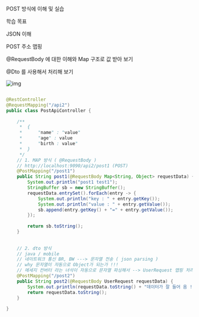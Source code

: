 POST 방식에 이해 및 실습 



학습 목표 

JSON 이해 

POST 주소 맵핑

@RequestBody 에 대한 이해와 Map 구조로 값 받아 보기 

@Dto 를 사용해서 처리해 보기 



![img](https://blog.kakaocdn.net/dn/bh1LEa/btruWQ7R2Kv/BolbYs2BMXL7rkXqIlqBR1/img.png)



```java

@RestController
@RequestMapping("/api2")
public class PostApiController {
	
	/**
	 *  {
	 *  	"name" : "value"
	 *  	"age" : value 
	 *      "birth : value" 
	 *  }
	 */
	// 1. MAP 방식 ( @RequestBody ) 
	// http://localhost:9090/api2/post1 (POST) 
	@PostMapping("/post1")
	public String post1(@RequestBody Map<String, Object> requestData) {
		System.out.println("post1 test1");
		StringBuffer sb = new StringBuffer(); 
		requestData.entrySet().forEach(entry -> {
			System.out.println("key : " + entry.getKey());
			System.out.println("value : " + entry.getValue());
			sb.append(entry.getKey() + "=" + entry.getValue());
		});
		
		return sb.toString(); 
	}
	
	
	// 2. dto 방식 
	// java / mobile 
	// 네이트워크 통신 BR, BW ---> 문자열 전송 ( json parsing )
	// why 문자열이 자동으로 Object가 되는가 !!! 
	// 메세지 컨버터 라는 녀석이 자동으로 문자열 파싱해서 --> UserRequest 맵핑 처리 
	@PostMapping("/post2")
	public String post2(@RequestBody UserRequest requestData) {
		System.out.println(requestData.toString() + "데이터가 잘 들어 옴 !!!! ");
		return requestData.toString(); 
	}
	
}

```



